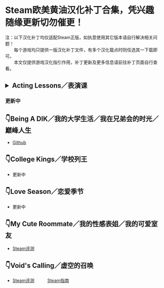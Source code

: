 # Steam欧美黄油汉化补丁合集，凭兴趣随缘更新切勿催更！
注：以下汉化补丁均仅适配Steam正版，如执意使用其它版本请自行解决相关问题！  
　　每个游戏均只提供一版汉化补丁文件，有多个汉化载点时则任选其一下载即可。  
　　本文仅提供游戏汉化指引作用，补丁更新及更多信息请前往补丁页面自行查看。
## <details><summary>Acting Lessons／表演课</summary>  
  ### <p>更新中</p></details>
## :point_down:Being A DIK／我的大学生活／我在兄弟会的时光／巅峰人生
- [Github](https://github.com/Vetoyi/CN_Patch.Being_A_DIK)
## :point_down:College Kings／学校列王
- 更新中
## :point_down:Love Season／恋爱季节
- 更新中
## :point_down:My Cute Roommate／我的性感表姐／我的可爱室友
- [Steam评测](https://steamcommunity.com/id/Vetoy/recommended/1276610/)
## :point_down:Void's Calling／虚空的召唤
- [Steam评测](https://steamcommunity.com/id/Vetoy/recommended/1212020/)　　　[Steam指南](https://steamcommunity.com/sharedfiles/filedetails/?id=2783923883)
